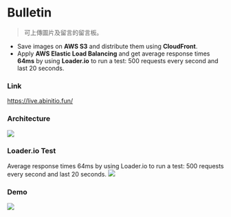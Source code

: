 # Bulletin
> 可上傳圖片及留言的留言板。
- Save images on **AWS S3** and distribute them using **CloudFront**.
- Apply **AWS Elastic Load Balancing** and get average response times **64ms** by using **Loader.io** to run a test: 500 requests every second and last 20 seconds.

### Link
https://live.abinitio.fun/

### Architecture
![][architecture]

[architecture]:./readme/Architecture.jpg

### Loader.io Test
Average response times 64ms by using Loader.io to run a test: 500 requests every second and last 20 seconds.
![][loadio]

[loadio]:./readme/loadio.jpg
### Demo
![][demo]

[demo]:./readme/demo.jpg